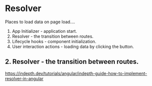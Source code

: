 # Resolver

Places to load data on page load....

1. App Initializer - application start.
2. Resolver - the transition between routes.
3. Lifecycle hooks - component initialization.
4. User interaction actions - loading data by clicking the button.

## 2. Resolver - the transition between routes.

https://indepth.dev/tutorials/angular/indepth-guide-how-to-implement-resolver-in-angular
